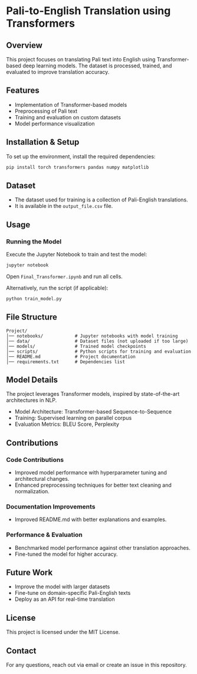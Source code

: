 # Pali-to-English Translation using Transformers

## Overview
This project focuses on translating Pali text into English using Transformer-based deep learning models. The dataset is processed, trained, and evaluated to improve translation accuracy.

## Features
- Implementation of Transformer-based models
- Preprocessing of Pali text
- Training and evaluation on custom datasets
- Model performance visualization

## Installation & Setup
To set up the environment, install the required dependencies:

```bash
pip install torch transformers pandas numpy matplotlib
```

## Dataset
- The dataset used for training is a collection of Pali-English translations.
- It is available in the `output_file.csv` file.

## Usage
### Running the Model
Execute the Jupyter Notebook to train and test the model:
```bash
jupyter notebook
```
Open `Final_Transformer.ipynb` and run all cells.

Alternatively, run the script (if applicable):
```bash
python train_model.py
```

## File Structure
```
Project/
│── notebooks/            # Jupyter notebooks with model training
│── data/                 # Dataset files (not uploaded if too large)
│── models/               # Trained model checkpoints
│── scripts/              # Python scripts for training and evaluation
│── README.md             # Project documentation
│── requirements.txt      # Dependencies list
```

## Model Details
The project leverages Transformer models, inspired by state-of-the-art architectures in NLP.
- Model Architecture: Transformer-based Sequence-to-Sequence
- Training: Supervised learning on parallel corpus
- Evaluation Metrics: BLEU Score, Perplexity

## Contributions

### Code Contributions
- Improved model performance with hyperparameter tuning and architectural changes.
- Enhanced preprocessing techniques for better text cleaning and normalization.

### Documentation Improvements
- Improved README.md with better explanations and examples.

### Performance & Evaluation
- Benchmarked model performance against other translation approaches.
- Fine-tuned the model for higher accuracy.

## Future Work
- Improve the model with larger datasets
- Fine-tune on domain-specific Pali-English texts
- Deploy as an API for real-time translation

## License
This project is licensed under the MIT License.

## Contact
For any questions, reach out via email or create an issue in this repository.

